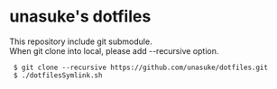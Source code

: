 # unasuke's dotfiles
This repository include git submodule.  
When git clone into local, please add --recursive option.

```
 $ git clone --recursive https://github.com/unasuke/dotfiles.git
 $ ./dotfilesSymlink.sh
```
